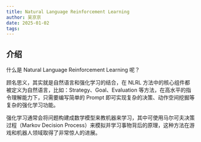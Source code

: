 ```yaml
---
title: Natural Language Reinforcement Learning
author: 吴京京
date: 2025-01-02
tags:
---
```



## 介绍

什么是 Natural Language Reinforcement Learning 呢？

顾名思义，其实就是自然语言和强化学习的结合，在 NLRL 方法中的核心组件都被定义为自然语言，比如：Strategy、Goal、Evaluation 等方法，在高水平的指令理解能力下，只需要编写简单的 Prompt 即可实现复杂的决策、动作空间挖掘等复杂的强化学习功能。

强化学习通常会将问题构建成数学模型来教机器来学习，其中可使用马尔可夫决策过程（Markov Decision Process）来模拟并学习事物背后的原理，这种方法在游戏和机器人领域取得了非常惊人的进展。
